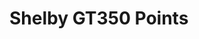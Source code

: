 # Shelby GT350 Points

<div id="example"></div>

<script type="application/javascript">
  new Vue({
    el: '#example',
    template: '<live-code class="full" :template="code" mode="html>iframe" :debounce="200" />',
    data: {
      code:
`
<script src="${location.origin+location.pathname}global.js"><\/script>

<style>
  html,
  body {
    width: 100%; height: 100%;
    margin: 0; padding: 0;
    background: #222;
    --color: 135, 206, 235; /*skyblue*/
    color: rgb(var(--color)); font-family: sans-serif;
  }
  loading-icon {
    --loading-icon-color: var(--color);
    position: absolute;
    top: 50%; left: 50%;
    transform: translate(-50%, -50%);
    width: 10px; height: 10px;
  }
  [info] {
    position: absolute; top: 0; left: 0; width: 100%;
    box-sizing: border-box; padding: 10px;
  }
  .hidden { visibility: hidden; }
</style>

<loading-icon id="loading"></loading-icon>

<lume-scene id="scene" perspective="800" webgl class="hidden">
  <lume-node position="-250 0 0">
    <lume-point-light id="light" intensity="3" color="limegreen"></lume-point-light>
  </lume-node>
  <lume-ambient-light color="white" intensity="0.6"></lume-ambient-light>
  <lume-camera-rig active rotation="0 -150 0" initial-distance="400" max-distance="700" min-distance="100"></lume-camera-rig>
  <!--
  Use a ply-behavior on an element with geometry (such as <lume-mesh> or
  <lume-points>) to load geometry points from a PLY file.
  -->
  <lume-points
    id="model"
    has="ply-geometry phong-material"
    src="${location.origin+location.pathname}examples/shelby-gt350-points/shelby-gt350.ply"
    rotation="90 0 0"
    position="-250 0 0"
    size="0 0 0"
    scale="50 50 50"
    color="royalblue"
  ></lume-points>
</lume-scene>

<div info align="center">Ford Shelby GT350 scanned with a Velodyne laser radar scanner (lidar).</div>

<script>
	LUME.useDefaultNames()
	light.position = (x, y, z, t) => [500 * Math.sin(t * 0.001), 500 * Math.cos(t * 0.001), z]
  model.on('MODEL_LOAD', () => {
    scene.classList.remove('hidden')
    loading.classList.add('hidden')
  })
<\/script>
`
},
})
</script>
